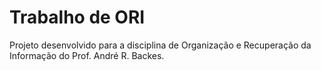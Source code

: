# Trabalho de ORI 

Projeto desenvolvido para a disciplina de Organização e Recuperação da Informação do Prof. André R. Backes. 

